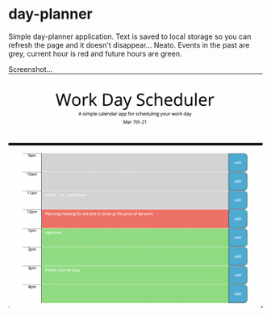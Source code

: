 # day-planner

Simple day-planner application. Text is saved to local storage so you can refresh the page and it doesn't disappear... Neato. Events in the past are grey, current hour is red and future hours are green. 

Screenshot...
![screenshot](screenshot.png)